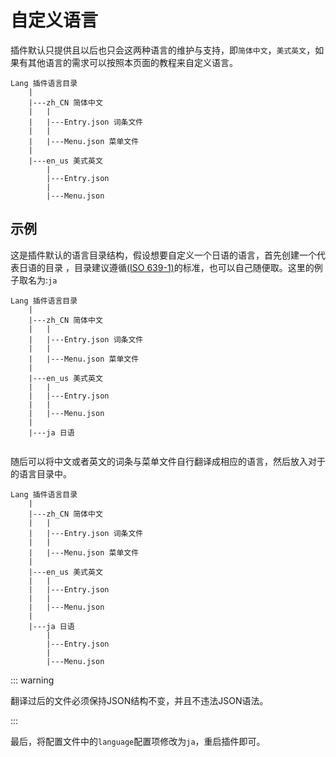 # 自定义语言

插件默认只提供且以后也只会这两种语言的维护与支持，即`简体中文`，`美式英文`，如果有其他语言的需求可以按照本页面的教程来自定义语言。

```
Lang 插件语言目录
    |
    |---zh_CN 简体中文
    |   |
    |   |---Entry.json 词条文件
    |   |
    |   |---Menu.json 菜单文件
    |
    |---en_us 美式英文
        |
        |---Entry.json
        |
        |---Menu.json
```



## 示例 

这是插件默认的语言目录结构，假设想要自定义一个日语的语言，首先创建一个代表日语的目录 ，目录建议遵循[(ISO 639-1)](https://hexingxing.cn/lang-code/)的标准，也可以自己随便取。这里的例子取名为:`ja`

```
Lang 插件语言目录
    |
    |---zh_CN 简体中文
    |   |
    |   |---Entry.json 词条文件
    |   |
    |   |---Menu.json 菜单文件
    |
    |---en_us 美式英文
    |   |
    |   |---Entry.json
    |   |
    |   |---Menu.json
    |
    |---ja 日语
 
```

随后可以将中文或者英文的词条与菜单文件自行翻译成相应的语言，然后放入对于的语言目录中。

```
Lang 插件语言目录
    |
    |---zh_CN 简体中文
    |   |
    |   |---Entry.json 词条文件
    |   |
    |   |---Menu.json 菜单文件
    |
    |---en_us 美式英文
    |   |
    |   |---Entry.json
    |   |
    |   |---Menu.json
    |
    |---ja 日语
        |
        |---Entry.json
        |
        |---Menu.json
```

::: warning

翻译过后的文件必须保持JSON结构不变，并且不违法JSON语法。

:::

最后，将配置文件中的`language`配置项修改为`ja`，重启插件即可。